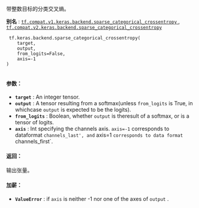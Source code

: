 带整数目标的分类交叉熵。

**别名** : [ `tf.compat.v1.keras.backend.sparse_categorical_crossentropy` ](/api_docs/python/tf/keras/backend/sparse_categorical_crossentropy), [ `tf.compat.v2.keras.backend.sparse_categorical_crossentropy` ](/api_docs/python/tf/keras/backend/sparse_categorical_crossentropy)

```
 tf.keras.backend.sparse_categorical_crossentropy(
    target,
    output,
    from_logits=False,
    axis=-1
)
 
```

#### 参数：
- **`target`** : An integer tensor.
- **`output`** : A tensor resulting from a softmax(unless  `from_logits`  is True, in whichcase  `output`  is expected to be the logits).
- **`from_logits`** : Boolean, whether  `output`  is theresult of a softmax, or is a tensor of logits.
- **`axis`** : Int specifying the channels axis.  `axis=-1`  corresponds to dataformat  `channels_last', and` axis=1 `corresponds to data format` channels_first`.


#### 返回：
输出张量。

#### 加薪：
- **`ValueError`** : if  `axis`  is neither -1 nor one of the axes of  `output` .
